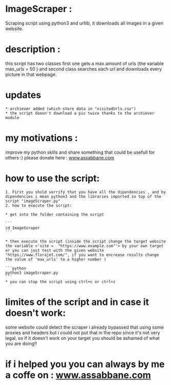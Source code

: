 # ImageScraper :
Scraping script using python3 and urllib, it downloads all images in a given website.

# description :
this script has two classes first one gets a max amount of urls  (the variable max_urls = 50 ) and second class searches each url and downloads every picture in that webpage.

#  updates 

    * archiever added (which store data in "visitedUrls.csv")
    * the script doesn't download a pic twice thanks to the archiever module
    
# my motivations :
improve my python skills and share something that could be usefull for others :) 
please donate here : www.assabbane.com

# how to use the script:

    1. First you shold verrify that you have all the dipendencies , and by dipendencies i mean python3 and the libraries imported in top of the script "imageScraper.py" 
    2. how to execute the script:
    
    * get into the folder containing the script 
    
    ```
    cd ImageScraper
    ```
    
    * then execute the script (inside the script change the target website the variable <'site =  "https://www.example.com"'> by your own target or you can just test with the given website "https://www.florajet.com/", if you want to encrease results change the value of 'max_urls' to a higher number )
    
    ```python
    python3 imageScraper.py
    ```
    * you can stop the script using ctrl+c or ctrl+z



# limites of the script and in case it doesn't work:

some website could detect the scraper i already bypassed that using some proxies and headers but i could not put that in the repo since it's not very legal, 
so if it doesn't work on your target you should be ashamed of what you are doing!!


# if i helped you  you can always by me a coffe on : www.assabbane.com
